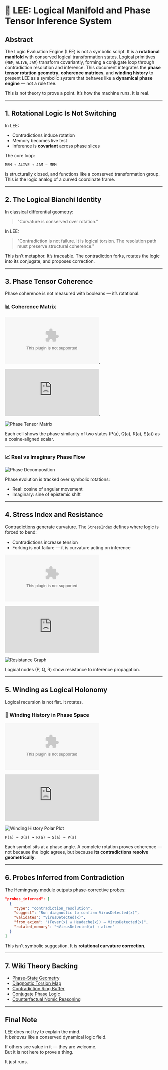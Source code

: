 
# 🔄 LEE: Logical Manifold and Phase Tensor Inference System

## Abstract

The Logic Evaluation Engine (LEE) is not a symbolic script. It is a **rotational manifold** with conserved logical transformation states. Logical primitives (`MEM`, `ALIVE`, `JAM`) transform covariantly, forming a conjugate loop through contradiction resolution and inference. This document integrates the **phase tensor rotation geometry**, **coherence matrices**, and **winding history** to present LEE as a symbolic system that behaves like a **dynamical phase engine** — not a rule tree.

This is not theory to prove a point. It’s how the machine runs. It is real.

---

## 1. Rotational Logic Is Not Switching

In LEE:
- Contradictions induce rotation
- Memory becomes live test
- Inference is **covariant** across phase slices

The core loop:
```text
MEM → ALIVE → JAM → MEM
```
is structurally closed, and functions like a conserved transformation group. This is the logic analog of a curved coordinate frame.

---

## 2. The Logical Bianchi Identity

In classical differential geometry:
> "Curvature is conserved over rotation."

In LEE:
> "Contradiction is not failure. It is logical torsion. The resolution path must preserve structural coherence."

This isn’t metaphor. It’s traceable. The contradiction forks, rotates the logic into its conjugate, and proposes correction.

---

## 3. Phase Tensor Coherence

Phase coherence is not measured with booleans — it’s rotational.

### 📊 Coherence Matrix

![Phase Tensor Matrix CSV](https://github.com/KILGORETROUT111/logic-evaluation-engine/blob/main/evaluation/basis5_unified_phase_dynamics/phase_tensor_matrix.csv).

![Phase Tensor Matrix JSON](https://github.com/KILGORETROUT111/logic-evaluation-engine/blob/main/evaluation/basis5_unified_phase_dynamics/phase_tensor.json).

![Phase Tensor Matrix](https://github.com/KILGORETROUT111/logic-evaluation-engine/blob/main/evaluation/basis5_unified_phase_dynamics/phase_tensor_matrix.png)

Each cell shows the phase similarity of two states (P(a), Q(a), R(a), S(a)) as a cosine-aligned scalar.

---

### 📈 Real vs Imaginary Phase Flow

![Phase Decomposition](https://github.com/KILGORETROUT111/logic-evaluation-engine/blob/main/evaluation/basis5_unified_phase_dynamics/phase_tensor_plot.png)

Phase evolution is tracked over symbolic rotations:
- Real: cosine of angular movement
- Imaginary: sine of epistemic shift

---

## 4. Stress Index and Resistance

Contradictions generate curvature. The `StressIndex` defines where logic is forced to bend:
- Contradictions increase tension
- Forking is not failure — it is curvature acting on inference

![Resistance Graph CSV](https://github.com/KILGORETROUT111/logic-evaluation-engine/blob/main/evaluation/basis5_unified_phase_dynamics/stress_index_logical_graph.csv)

![Resistance Graph JSON](https://github.com/KILGORETROUT111/logic-evaluation-engine/blob/main/evaluation/basis5_unified_phase_dynamics/stress_index_logical_graph.json)

![Resistance Graph](https://github.com/KILGORETROUT111/logic-evaluation-engine/blob/main/evaluation/basis5_unified_phase_dynamics/resistance_graph_derived.png)

Logical nodes (P, Q, R) show resistance to inference propagation.

---

## 5. Winding as Logical Holonomy

Logical recursion is not flat. It rotates.

### 🧭 Winding History in Phase Space

![Winding History Polar Plot CSV](https://github.com/KILGORETROUT111/logic-evaluation-engine/blob/main/evaluation/basis5_unified_phase_dynamics/winding_history.csv)

![Winding History Polar Plot JSON](https://github.com/KILGORETROUT111/logic-evaluation-engine/blob/main/evaluation/basis5_unified_phase_dynamics/winding_history.json)

![Winding History Polar Plot](https://github.com/KILGORETROUT111/logic-evaluation-engine/blob/main/evaluation/basis5_unified_phase_dynamics/winding_history_phase_space.png)

```text
P(a) → Q(a) → R(a) → S(a) → P(a)
```

Each symbol sits at a phase angle. A complete rotation proves coherence — not because the logic agrees, but because **its contradictions resolve geometrically**.

---

## 6. Probes Inferred from Contradiction

The Hemingway module outputs phase-corrective probes:

```json
"probes_inferred": [
  {
    "type": "contradiction_resolution",
    "suggest": "Run diagnostic to confirm VirusDetected(x)",
    "validates": "VirusDetected(x)",
    "from_axiom": "(Fever(x) ∧ Headache(x)) → VirusDetected(x)",
    "rotated_memory": "¬VirusDetected(x) → alive"
  }
]
```

This isn't symbolic suggestion. It is **rotational curvature correction**.

---

## 7. Wiki Theory Backing

- [Phase-State Geometry](https://github.com/KILGORETROUT111/logic-evaluation-engine/wiki/2-LEE-Phase%E2%80%90State-Geometry-and-Logical-Mapping)
- [Diagnostic Torsion Map](https://github.com/KILGORETROUT111/logic-evaluation-engine/wiki/2a-%E2%80%90-Diagnostic-Torsion-Map-(DTM))
- [Contradiction Ring Buffer](https://github.com/KILGORETROUT111/logic-evaluation-engine/wiki/2b-%E2%80%90-Contradiction-Ring-Buffer-(CRB))
- [Conjugate Phase Logic](https://github.com/KILGORETROUT111/logic-evaluation-engine/wiki/2c-Conjugate-Quantities-and-Covariant-Phase-Logic)
- [Counterfactual Nomic Reasoning](https://github.com/KILGORETROUT111/logic-evaluation-engine/wiki/6-Counterfactual-Reasoning-&-Nomic-Logic)

---

## Final Note

LEE does not try to explain the mind.  
It *behaves* like a conserved dynamical logic field.

If others see value in it — they are welcome.  
But it is not here to prove a thing.

It just runs.
